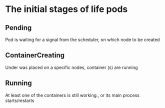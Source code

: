 # The initial stages of life pods

## Pending
Pod is waiting for a signal from the scheduler, on which node to be created

## ContainerCreating
Under was placed on a specific
nodes, container (s) are running

## Running
At least one of the containers is still working.,
or its main process starts/restarts
